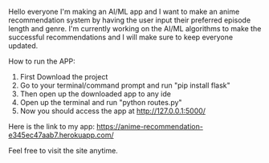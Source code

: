 Hello everyone I'm making an AI/ML app and I want to make an anime recommendation system by having the user input their preferred episode length and genre.
I'm currently working on the AI/ML algorithms to make the successful recommendations and I will make sure to keep everyone updated.

How to run the APP:

1. First Download the project
2. Go to your terminal/command prompt and run "pip install flask"
3. Then open up the downloaded app to any ide
4. Open up the terminal and run "python routes.py"
5. Now you should access the app at http://127.0.0.1:5000/


Here is the link to my app:
https://anime-recommendation-e345ec47aab7.herokuapp.com/

Feel free to visit the site anytime.
